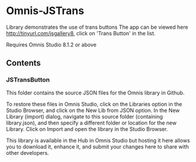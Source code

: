 # Omnis-JSTrans
Library demonstrates the use of trans buttons
The app can be viewed here http://tinyurl.com/jsgallery8, click on 'Trans Button' in the list.

Requires Omnis Studio 8.1.2 or above

## Contents
### JSTransButton

This folder contains the source JSON files for the Omnis library in Github. 

To restore these files in Omnis Studio, click on the Libraries option in the Studio Browser, and click on the New Lib from JSON option. In the New Library (import) dialog, navigate to this source folder (containing library.json), and then specify a different folder or location for the new Library. Click on Import and open the library in the Studio Browser. 

This library is available in the Hub in Omnis Studio but hosting it here allows you to download it, enhance it, and submit your changes here to share with other developers.
